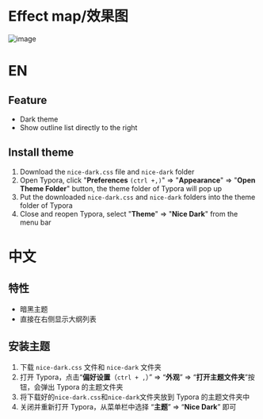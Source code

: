 

# Effect map/效果图
![image](https://user-images.githubusercontent.com/57588553/172979241-8e8c165d-0929-4219-947f-ddcdad8b6ba3.png)

# EN

## Feature

-   Dark theme
-   Show outline list directly to the right

## Install theme

1. Download the `nice-dark.css` file and `nice-dark` folder 
2. Open Typora, click "**Preferences** `(ctrl +,)`" => "**Appearance**" => "**Open Theme Folder**" button, the theme folder of Typora will pop up
3. Put the downloaded `nice-dark.css` and `nice-dark` folders into the theme folder of Typora
4. Close and reopen Typora, select "**Theme**" => "**Nice Dark**" from the menu bar

# 中文

## 特性

-  暗黑主题
-  直接在右侧显示大纲列表

## 安装主题

1. 下载 `nice-dark.css` 文件和 `nice-dark` 文件夹
2. 打开 Typora，点击“**偏好设置**（`ctrl + ,`）” => “**外观**” => “**打开主题文件夹**”按钮，会弹出 Typora 的主题文件夹
3. 将下载好的`nice-dark.css`和`nice-dark`文件夹放到 Typora 的主题文件夹中
4. 关闭并重新打开 Typora，从菜单栏中选择 “**主题**” => “**Nice Dark**” 即可


